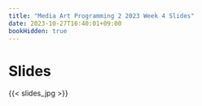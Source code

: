 ```yaml
---
title: "Media Art Programming 2 2023 Week 4 Slides"
date: 2023-10-27T16:40:01+09:00
bookHidden: true
---
```



# Slides

{{< slides_jpg >}}